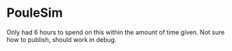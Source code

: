 # PouleSim
Only had 6 hours to spend on this within the amount of time given. Not sure how to publish, should work in debug.
